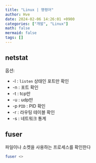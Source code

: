 ```yaml
---
title: "Linux | 명령어"
author: Hve
date: 2024-02-06 14:26:01 +0900
categories: ["개발", "Linux"]
math: false
mermaid: false
tags: []
---
```


## netstat

옵션: 

- -l : `listen` 상태인 포트만 확인
- -n : 포트 확인
- -t : tcp만
- -u : udp만
- -p `PID` : PID 확인
- -r : 라우팅 테이블 확인
- -s : 네트워크 통계

## fuser

파일이나 소켓을 사용하는 프로세스를 확인한다

```bash
fuser <>
```